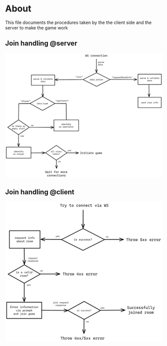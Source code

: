 # About

This file documents the procedures taken by the the client side and the server to make the game work

## Join handling @server

![Join handling @server](./img/ws_joining__server.png)

## Join handling @client

![Join handling @server](./img/ws_joining__client.png)
